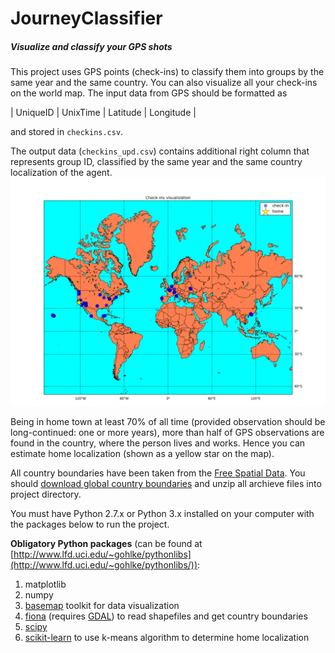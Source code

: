 JourneyClassifier
=================
##### Visualize and classify your GPS shots


This project uses GPS points (check-ins) to classify them into groups by the same year and the same country. You can also visualize all your check-ins on the world map.
The input data from GPS should be formatted as

| UniqueID | UnixTime | Latitude  | Longitude |

and stored in `checkins.csv`.

The output data (`checkins_upd.csv`) contains additional right column that represents group ID, classified by the same year and the same country localization of the agent.
![](output_map.png)

Being in home town at least 70% of all time (provided observation should be long-continued: one or more years), more than half of GPS observations are found in the country, where the person lives and works. Hence you can estimate home localization (shown as a yellow star on the map).

All country boundaries have been taken from the [Free Spatial Data](http://www.diva-gis.org/Data). You should [download global country boundaries](http://biogeo.ucdavis.edu/data/world/countries_shp.zip) and unzip all archieve files into project directory.

You must have Python 2.7.x or Python 3.x installed on your computer with the packages below to run the project.

**Obligatory Python packages** (can be found at [http://www.lfd.uci.edu/~gohlke/pythonlibs](http://www.lfd.uci.edu/~gohlke/pythonlibs/)):

1. matplotlib
2. numpy
3. [basemap](http://www.lfd.uci.edu/~gohlke/pythonlibs/#basemap) toolkit for data visualization
4. [fiona](http://www.lfd.uci.edu/~gohlke/pythonlibs/#fiona) (requires [GDAL](http://www.lfd.uci.edu/~gohlke/pythonlibs/#gdal)) to read shapefiles and get country boundaries
5. [scipy](http://sourceforge.net/projects/scipy/files/scipy/)
6. [scikit-learn](http://scikit-learn.org) to use k-means algorithm to determine home localization
